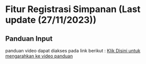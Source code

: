 # Fitur Registrasi Simpanan (Last update (27/11/2023))
## Panduan Input
panduan video dapat diakses pada link berikut :
[Klik Disini untuk mengarahkan ke video panduan](https://drive.google.com/drive/folders/1JYrSpdWkjBIPqGLGtzeCLTtQX5GWdjzI?hl=id)
